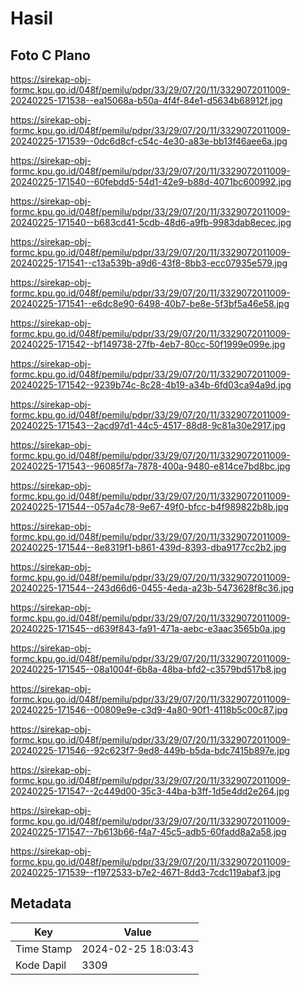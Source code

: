 # Hasil

## Foto C Plano

https://sirekap-obj-formc.kpu.go.id/048f/pemilu/pdpr/33/29/07/20/11/3329072011009-20240225-171538--ea15068a-b50a-4f4f-84e1-d5634b68912f.jpg

https://sirekap-obj-formc.kpu.go.id/048f/pemilu/pdpr/33/29/07/20/11/3329072011009-20240225-171539--0dc6d8cf-c54c-4e30-a83e-bb13f46aee6a.jpg

https://sirekap-obj-formc.kpu.go.id/048f/pemilu/pdpr/33/29/07/20/11/3329072011009-20240225-171540--60febdd5-54d1-42e9-b88d-4071bc600992.jpg

https://sirekap-obj-formc.kpu.go.id/048f/pemilu/pdpr/33/29/07/20/11/3329072011009-20240225-171540--b683cd41-5cdb-48d6-a9fb-9983dab8ecec.jpg

https://sirekap-obj-formc.kpu.go.id/048f/pemilu/pdpr/33/29/07/20/11/3329072011009-20240225-171541--c13a539b-a9d6-43f8-8bb3-ecc07935e579.jpg

https://sirekap-obj-formc.kpu.go.id/048f/pemilu/pdpr/33/29/07/20/11/3329072011009-20240225-171541--e6dc8e90-6498-40b7-be8e-5f3bf5a46e58.jpg

https://sirekap-obj-formc.kpu.go.id/048f/pemilu/pdpr/33/29/07/20/11/3329072011009-20240225-171542--bf149738-27fb-4eb7-80cc-50f1999e099e.jpg

https://sirekap-obj-formc.kpu.go.id/048f/pemilu/pdpr/33/29/07/20/11/3329072011009-20240225-171542--9239b74c-8c28-4b19-a34b-6fd03ca94a9d.jpg

https://sirekap-obj-formc.kpu.go.id/048f/pemilu/pdpr/33/29/07/20/11/3329072011009-20240225-171543--2acd97d1-44c5-4517-88d8-9c81a30e2917.jpg

https://sirekap-obj-formc.kpu.go.id/048f/pemilu/pdpr/33/29/07/20/11/3329072011009-20240225-171543--96085f7a-7878-400a-9480-e814ce7bd8bc.jpg

https://sirekap-obj-formc.kpu.go.id/048f/pemilu/pdpr/33/29/07/20/11/3329072011009-20240225-171544--057a4c78-9e67-49f0-bfcc-b4f989822b8b.jpg

https://sirekap-obj-formc.kpu.go.id/048f/pemilu/pdpr/33/29/07/20/11/3329072011009-20240225-171544--8e8319f1-b861-439d-8393-dba9177cc2b2.jpg

https://sirekap-obj-formc.kpu.go.id/048f/pemilu/pdpr/33/29/07/20/11/3329072011009-20240225-171544--243d66d6-0455-4eda-a23b-5473628f8c36.jpg

https://sirekap-obj-formc.kpu.go.id/048f/pemilu/pdpr/33/29/07/20/11/3329072011009-20240225-171545--d639f843-fa91-471a-aebc-e3aac3565b0a.jpg

https://sirekap-obj-formc.kpu.go.id/048f/pemilu/pdpr/33/29/07/20/11/3329072011009-20240225-171545--08a1004f-6b8a-48ba-bfd2-c3579bd517b8.jpg

https://sirekap-obj-formc.kpu.go.id/048f/pemilu/pdpr/33/29/07/20/11/3329072011009-20240225-171546--00809e9e-c3d9-4a80-90f1-4118b5c00c87.jpg

https://sirekap-obj-formc.kpu.go.id/048f/pemilu/pdpr/33/29/07/20/11/3329072011009-20240225-171546--92c623f7-9ed8-449b-b5da-bdc7415b897e.jpg

https://sirekap-obj-formc.kpu.go.id/048f/pemilu/pdpr/33/29/07/20/11/3329072011009-20240225-171547--2c449d00-35c3-44ba-b3ff-1d5e4dd2e264.jpg

https://sirekap-obj-formc.kpu.go.id/048f/pemilu/pdpr/33/29/07/20/11/3329072011009-20240225-171547--7b613b66-f4a7-45c5-adb5-60fadd8a2a58.jpg

https://sirekap-obj-formc.kpu.go.id/048f/pemilu/pdpr/33/29/07/20/11/3329072011009-20240225-171539--f1972533-b7e2-4671-8dd3-7cdc119abaf3.jpg


## Metadata

| Key        | Value               |
| ---------- | ------------------- |
| Time Stamp | 2024-02-25 18:03:43 |
| Kode Dapil | 3309                |



